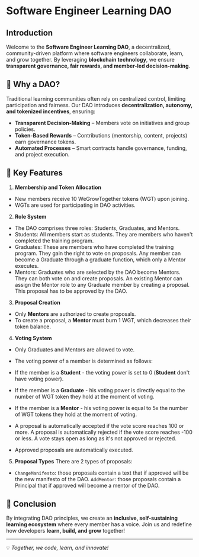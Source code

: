 # Software Engineer Learning DAO

## Introduction

Welcome to the **Software Engineer Learning DAO**, a decentralized, community-driven platform where software engineers collaborate, learn, and grow together. By leveraging **blockchain technology**, we ensure **transparent governance, fair rewards, and member-led decision-making**.

## 🌟 Why a DAO?

Traditional learning communities often rely on centralized control, limiting participation and fairness. Our DAO introduces **decentralization, autonomy, and tokenized incentives**, ensuring:

- **Transparent Decision-Making** – Members vote on initiatives and group policies.
- **Token-Based Rewards** – Contributions (mentorship, content, projects) earn governance tokens.
- **Automated Processes** – Smart contracts handle governance, funding, and project execution.

## 🔑 Key Features

1. **Membership and Token Allocation**

- New members receive 10 WeGrowTogether tokens (WGT) upon joining.
- WGTs are used for participating in DAO activities.

2. **Role System**

- The DAO comprises three roles: Students, Graduates, and Mentors.
- Students: All members start as students. They are members who haven't completed the training program.
- Graduates: These are members who have completed the training program. They gain the right to vote on proposals. Any member can become a Graduate through a graduate function, which only a Mentor executes.
- Mentors: Graduates who are selected by the DAO become Mentors. They can both vote on and create proposals. An existing Mentor can assign the Mentor role to any Graduate member by creating a proposal. This proposal has to be approved by the DAO.

3. **Proposal Creation**

- Only **Mentors** are authorized to create proposals.
- To create a proposal, a **Mentor** must burn 1 WGT, which decreases their token balance.

4. **Voting System**

- Only Graduates and Mentors are allowed to vote.
- The voting power of a member is determined as follows:
- If the member is a **Student** - the voting power is set to 0 (**Student** don't have voting power).
- If the member is a **Graduate** - his voting power is directly equal to the number of WGT token they hold at the moment of voting.
- If the member is a **Mentor** - his voting power is equal to 5x the number of WGT tokens they hold at the moment of voting.

- A proposal is automatically accepted if the vote score reaches 100 or more. A proposal is automatically rejected if the vote score reaches -100 or less. A vote stays open as long as it's not approved or rejected.

- Approved proposals are automatically executed.

5. **Proposal Types**
   There are 2 types of proposals:

- `ChangeManifesto`: those proposals contain a text that if approved will be the new manifesto of the DAO.
  `AddMentor`: those proposals contain a Principal that if approved will become a mentor of the DAO.

## 📜 Conclusion

By integrating DAO principles, we create an **inclusive, self-sustaining learning ecosystem** where every member has a voice. Join us and redefine how developers **learn, build, and grow** together!

---

💡 _Together, we code, learn, and innovate!_
